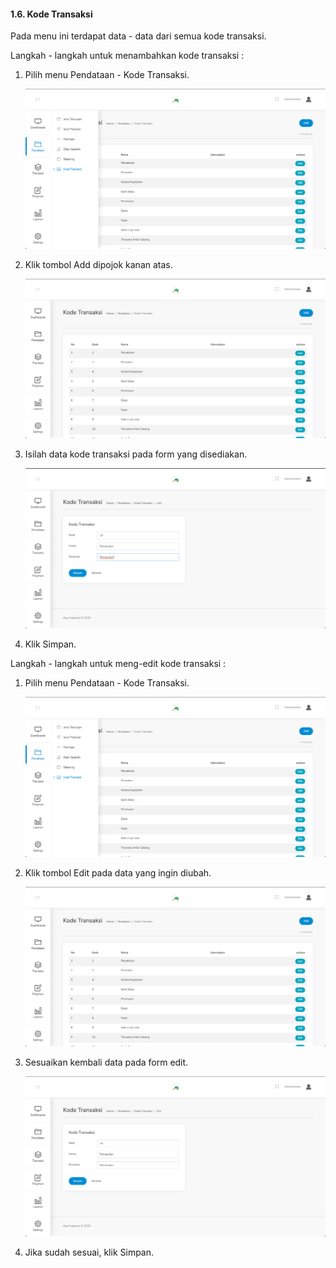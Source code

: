 #### 1.6. Kode Transaksi
Pada menu ini terdapat data - data dari semua kode transaksi.

Langkah - langkah untuk menambahkan kode transaksi :
1. Pilih menu Pendataan - Kode Transaksi.

    <img src="../images/1_F_Tampilan_Menu_Kode_Transaksi.png" alt="drawing" width="550" />

2. Klik tombol Add dipojok kanan atas.

    <img src="../images/1_F_Tampilan_Kode_Transaksi.png" alt="drawing" width="550" />

3. Isilah data kode transaksi pada form yang disediakan.

    <img src="../images/1_F_Tampilan_Add_Kode_Transaksi.png" alt="drawing" width="550" />

4. Klik Simpan.

Langkah - langkah untuk meng-edit kode transaksi :
1. Pilih menu Pendataan - Kode Transaksi.

    <img src="../images/1_F_Tampilan_Menu_Kode_Transaksi.png" alt="drawing" width="550" />

2. Klik tombol Edit pada data yang ingin diubah.

    <img src="../images/1_F_Tampilan_Kode_Transaksi.png" alt="drawing" width="550" />

3. Sesuaikan kembali data pada form edit.

    <img src="../images/1_F_Tampilan_Edit_Kode_Transaksi.png" alt="drawing" width="550" />

4. Jika sudah sesuai, klik Simpan.